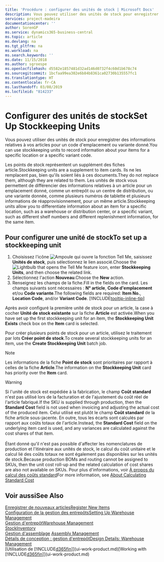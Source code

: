 ```yaml
---
title: 'Procédure : configurer des unités de stock | Microsoft Docs'
description: Vous pouvez utiliser des unités de stock pour enregistrer des informations relatives à vos articles pour un code d'emplacement ou variante donné.
services: project-madeira
documentationcenter: ''
author: SorenGP
ms.service: dynamics365-business-central
ms.topic: article
ms.devlang: na
ms.tgt_pltfrm: na
ms.workload: na
ms.search.keywords: ''
ms.date: 11/15/2018
ms.author: sgroespe
ms.openlocfilehash: d5582e1857481d32ad146d0732f4c60d1b678c74
ms.sourcegitcommit: 1bcfaa99ea302e6b84b8361ca02730b135557fc1
ms.translationtype: HT
ms.contentlocale: fr-CA
ms.lasthandoff: 03/08/2019
ms.locfileid: "814233"
---
```

# <a name="set-up-stockkeeping-units"></a><span data-ttu-id="c9d5a-103">Configurer des unités de stock</span><span class="sxs-lookup"><span data-stu-id="c9d5a-103">Set Up Stockkeeping Units</span></span>
<span data-ttu-id="c9d5a-104">Vous pouvez utiliser des unités de stock pour enregistrer des informations relatives à vos articles pour un code d'emplacement ou variante donné.</span><span class="sxs-lookup"><span data-stu-id="c9d5a-104">You can use stockkeeping units to record information about your items for a specific location or a specific variant code.</span></span>  

 <span data-ttu-id="c9d5a-105">Les points de stock représentent un supplément des fiches article.</span><span class="sxs-lookup"><span data-stu-id="c9d5a-105">Stockkeeping units are a supplement to item cards.</span></span> <span data-ttu-id="c9d5a-106">Ils ne les remplacent pas, bien qu'ils soient liés à ces documents.</span><span class="sxs-lookup"><span data-stu-id="c9d5a-106">They do not replace them, although they are related to them.</span></span> <span data-ttu-id="c9d5a-107">Les unités de stock vous permettent de différencier des informations relatives à un article pour un emplacement donné, comme un entrepôt ou un centre de distribution, ou une variante donnée, comme plusieurs numéros de tablette et plusieurs informations de réapprovisionnement, pour un même article.</span><span class="sxs-lookup"><span data-stu-id="c9d5a-107">Stockkeeping units allow you to differentiate information about an item for a specific location, such as a warehouse or distribution center, or a specific variant, such as different shelf numbers and different replenishment information, for the same item.</span></span>  

## <a name="to-set-up-a-stockkeeping-unit"></a><span data-ttu-id="c9d5a-108">Pour configurer une unité de stock</span><span class="sxs-lookup"><span data-stu-id="c9d5a-108">To set up a stockkeeping unit</span></span>  

1.  <span data-ttu-id="c9d5a-109">Choisissez l'icône ![Ampoule qui ouvre la fonction Tell Me](media/ui-search/search_small.png "Dites-moi ce que vous voulez faire"), saisissez **Unités de stock**, puis sélectionnez le lien associé.</span><span class="sxs-lookup"><span data-stu-id="c9d5a-109">Choose the ![Lightbulb that opens the Tell Me feature](media/ui-search/search_small.png "Tell me what you want to do") icon, enter **Stockkeeping Units**, and then choose the related link.</span></span>  
2.  <span data-ttu-id="c9d5a-110">Sélectionnez l'action **Nouveau**.</span><span class="sxs-lookup"><span data-stu-id="c9d5a-110">Choose the **New** action.</span></span>  
3.  <span data-ttu-id="c9d5a-111">Renseignez les champs de la fiche.</span><span class="sxs-lookup"><span data-stu-id="c9d5a-111">Fill in the fields on the card.</span></span> <span data-ttu-id="c9d5a-112">Les champs suivants sont nécessaires : **N° article**, **Code d'emplacement** et/ou **Code variante**.</span><span class="sxs-lookup"><span data-stu-id="c9d5a-112">The following fields are required: **Item No.**, **Location Code**, and/or **Variant Code**.</span></span> [!INCLUDE[tooltip-inline-tip](includes/tooltip-inline-tip_md.md)]  

<span data-ttu-id="c9d5a-113">Après avoir configuré la première unité de stock pour un article, la case à cocher **Unité de stock existante** sur la fiche **Article** est activée.</span><span class="sxs-lookup"><span data-stu-id="c9d5a-113">When you have set up the first stockkeeping unit for an item, the **Stockkeeping Unit Exists** check box on the **Item** card is selected.</span></span>  

<span data-ttu-id="c9d5a-114">Pour créer plusieurs points de stock pour un article, utilisez le traitement par lots **Créer point de stock**.</span><span class="sxs-lookup"><span data-stu-id="c9d5a-114">To create several stockkeeping units for an item, use the **Create Stockkeeping Unit** batch job.</span></span>  

> [!NOTE]  
>  <span data-ttu-id="c9d5a-115">Les informations de la fiche **Point de stock** sont prioritaires par rapport à celles de la fiche **Article**.</span><span class="sxs-lookup"><span data-stu-id="c9d5a-115">The information on the **Stockkeeping Unit** card has priority over the **Item** card.</span></span>

> [!Warning]
> <span data-ttu-id="c9d5a-116">Si l'unité de stock est expédiée à la fabrication, le champ **Coût standard** n'est pas utilisé lors de la facturation et de l'ajustement du coût réel de l'article fabriqué.</span><span class="sxs-lookup"><span data-stu-id="c9d5a-116">If the SKU is supplied through production, then the **Standard Cost** field is not used when invoicing and adjusting the actual cost of the produced item.</span></span> <span data-ttu-id="c9d5a-117">Celui utilisé est plutôt le champ **Coût standard** de la fiche article sous-jacente. En outre, tous les écarts sont calculés par rapport aux coûts totaux de l'article.</span><span class="sxs-lookup"><span data-stu-id="c9d5a-117">Instead, the **Standard Cost** field on the underlying item card is used, and any variances are calculated against the cost shares of that item.</span></span><br /><br />
> <span data-ttu-id="c9d5a-118">Étant donné qu'il n'est pas possible d'affecter les nomenclatures de production et l'itinéraire aux unités de stock, le calcul du coût unitaire et le calcul lié des coûts totaux ne sont également pas disponibles sur les unités de stock.</span><span class="sxs-lookup"><span data-stu-id="c9d5a-118">Because production BOMs and routing cannot be assigned to SKUs, then the unit cost roll-up and the related calculation of cost shares are also not available on SKUs.</span></span> <span data-ttu-id="c9d5a-119">Pour plus d'informations, voir [À propos du calcul des coûts standard](finance-about-calculating-standard-cost.md)</span><span class="sxs-lookup"><span data-stu-id="c9d5a-119">For more information, see [About Calculating Standard Cost](finance-about-calculating-standard-cost.md)</span></span>

## <a name="see-also"></a><span data-ttu-id="c9d5a-120">Voir aussi</span><span class="sxs-lookup"><span data-stu-id="c9d5a-120">See Also</span></span>  
[<span data-ttu-id="c9d5a-121">Enregistrer de nouveaux articles</span><span class="sxs-lookup"><span data-stu-id="c9d5a-121">Register New Items</span></span>](inventory-how-register-new-items.md)  
[<span data-ttu-id="c9d5a-122">Configuration de la gestion des entrepôts</span><span class="sxs-lookup"><span data-stu-id="c9d5a-122">Setting Up Warehouse Management</span></span>](warehouse-setup-warehouse.md)  
[<span data-ttu-id="c9d5a-123">Gestion d'entrepôt</span><span class="sxs-lookup"><span data-stu-id="c9d5a-123">Warehouse Management</span></span>](warehouse-manage-warehouse.md)  
[<span data-ttu-id="c9d5a-124">Stock</span><span class="sxs-lookup"><span data-stu-id="c9d5a-124">Inventory</span></span>](inventory-manage-inventory.md)  
<span data-ttu-id="c9d5a-125">[Gestion d'assemblage](assembly-assemble-items.md)  </span><span class="sxs-lookup"><span data-stu-id="c9d5a-125">[Assembly Management](assembly-assemble-items.md)  </span></span>  
[<span data-ttu-id="c9d5a-126">Détails de conception : gestion d'entrepôt</span><span class="sxs-lookup"><span data-stu-id="c9d5a-126">Design Details: Warehouse Management</span></span>](design-details-warehouse-management.md)  
<span data-ttu-id="c9d5a-127">[Utilisation de [!INCLUDE[d365fin](includes/d365fin_md.md)]](ui-work-product.md)</span><span class="sxs-lookup"><span data-stu-id="c9d5a-127">[Working with [!INCLUDE[d365fin](includes/d365fin_md.md)]](ui-work-product.md)</span></span>  
